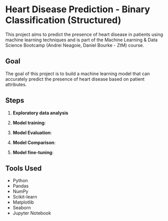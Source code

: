 Heart Disease Prediction - Binary Classification (Structured)
=============================================================

This project aims to predict the presence of heart disease in patients using machine learning techniques and is part of the Machine Learning & Data Science Bootcamp (Andrei Neagoie, Daniel Bourke - ZtM) course.

Goal
----

The goal of this project is to build a machine learning model that can accurately predict the presence of heart disease based on patient attributes.

Steps
-----

1.  **Exploratory data analysis**

2.  **Model training**: 

3.  **Model Evaluation**: 

4.  **Model Comparison**: 

5.  **Model fine-tuning**: 


Tools Used
----------

-   Python
-   Pandas
-   NumPy
-   Scikit-learn
-   Matplotlib
-   Seaborn
-   Jupyter Notebook
